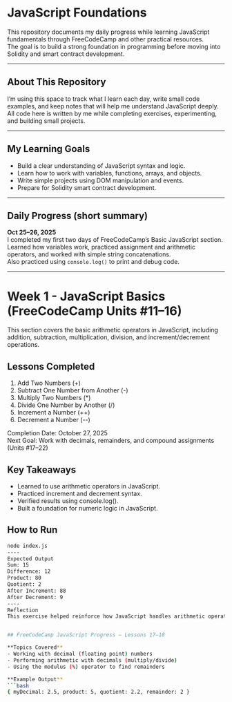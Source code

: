 # JavaScript Foundations

This repository documents my daily progress while learning JavaScript fundamentals through FreeCodeCamp and other practical resources.  
The goal is to build a strong foundation in programming before moving into Solidity and smart contract development.

---

## About This Repository

I’m using this space to track what I learn each day, write small code examples, and keep notes that will help me understand JavaScript deeply.  
All code here is written by me while completing exercises, experimenting, and building small projects.

---

## My Learning Goals
- Build a clear understanding of JavaScript syntax and logic.  
- Learn how to work with variables, functions, arrays, and objects.  
- Write simple projects using DOM manipulation and events.  
- Prepare for Solidity smart contract development.

---

## Daily Progress (short summary)

**Oct 25–26, 2025**  
I completed my first two days of FreeCodeCamp’s Basic JavaScript section.  
Learned how variables work, practiced assignment and arithmetic operators, and worked with simple string concatenations.  
Also practiced using `console.log()` to print and debug code.

---

# Week 1 - JavaScript Basics (FreeCodeCamp Units #11–16)

This section covers the basic arithmetic operators in JavaScript, including addition, subtraction, multiplication, division, and increment/decrement operations.

## Lessons Completed
1. Add Two Numbers (+)
2. Subtract One Number from Another (-)
3. Multiply Two Numbers (*)
4. Divide One Number by Another (/)
5. Increment a Number (++)
6. Decrement a Number (--)

Completion Date: October 27, 2025  
Next Goal: Work with decimals, remainders, and compound assignments (Units #17–22)

## Key Takeaways
- Learned to use arithmetic operators in JavaScript.
- Practiced increment and decrement syntax.
- Verified results using console.log().
- Built a foundation for numeric logic in JavaScript.

## How to Run
```bash
node index.js
----
Expected Output
Sum: 15
Difference: 12
Product: 80
Quotient: 2
After Increment: 88
After Decrement: 9
----
Reflection 
This exercise helped reinforce how JavaScript handles arithmetic operations and variable updates.


## FreeCodeCamp JavaScript Progress – Lessons 17–18

**Topics Covered**
- Working with decimal (floating point) numbers
- Performing arithmetic with decimals (multiply/divide)
- Using the modulus (%) operator to find remainders

**Example Output**
```bash
{ myDecimal: 2.5, product: 5, quotient: 2.2, remainder: 2 }



